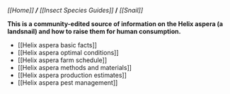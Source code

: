_[[Home]] **/** [[Insect Species Guides]]_ **/** _[[Snail]]_


**This is a community-edited source of information on the Helix aspera (a landsnail) and how to raise them for human consumption.**

* [[Helix aspera basic facts]]
* [[Helix aspera optimal conditions]]
* [[Helix aspera farm schedule]] 
* [[Helix aspera methods and materials]]
* [[Helix aspera production estimates]]
* [[Helix aspera pest management]]
